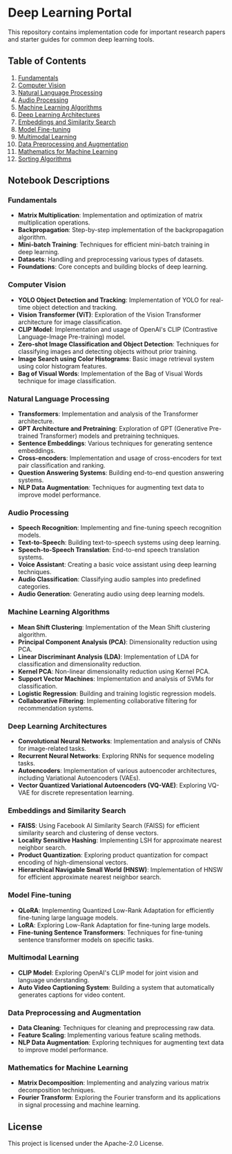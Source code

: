 # Deep Learning Portal

This repository contains implementation code for important research papers and starter guides for common deep learning tools.

## Table of Contents

1. [Fundamentals](#fundamentals)
2. [Computer Vision](#computer-vision)
3. [Natural Language Processing](#natural-language-processing)
4. [Audio Processing](#audio-processing)
5. [Machine Learning Algorithms](#machine-learning-algorithms)
6. [Deep Learning Architectures](#deep-learning-architectures)
7. [Embeddings and Similarity Search](#embeddings-and-similarity-search)
8. [Model Fine-tuning](#model-fine-tuning)
9. [Multimodal Learning](#multimodal-learning)
10. [Data Preprocessing and Augmentation](#data-preprocessing-and-augmentation)
11. [Mathematics for Machine Learning](#mathematics-for-machine-learning)
12. [Sorting Algorithms](#sorting-algorithms)

## Notebook Descriptions

### Fundamentals

- **Matrix Multiplication**: Implementation and optimization of matrix multiplication operations.
- **Backpropagation**: Step-by-step implementation of the backpropagation algorithm.
- **Mini-batch Training**: Techniques for efficient mini-batch training in deep learning.
- **Datasets**: Handling and preprocessing various types of datasets.
- **Foundations**: Core concepts and building blocks of deep learning.

### Computer Vision

- **YOLO Object Detection and Tracking**: Implementation of YOLO for real-time object detection and tracking.
- **Vision Transformer (ViT)**: Exploration of the Vision Transformer architecture for image classification.
- **CLIP Model**: Implementation and usage of OpenAI's CLIP (Contrastive Language-Image Pre-training) model.
- **Zero-shot Image Classification and Object Detection**: Techniques for classifying images and detecting objects without prior training.
- **Image Search using Color Histograms**: Basic image retrieval system using color histogram features.
- **Bag of Visual Words**: Implementation of the Bag of Visual Words technique for image classification.

### Natural Language Processing

- **Transformers**: Implementation and analysis of the Transformer architecture.
- **GPT Architecture and Pretraining**: Exploration of GPT (Generative Pre-trained Transformer) models and pretraining techniques.
- **Sentence Embeddings**: Various techniques for generating sentence embeddings.
- **Cross-encoders**: Implementation and usage of cross-encoders for text pair classification and ranking.
- **Question Answering Systems**: Building end-to-end question answering systems.
- **NLP Data Augmentation**: Techniques for augmenting text data to improve model performance.

### Audio Processing

- **Speech Recognition**: Implementing and fine-tuning speech recognition models.
- **Text-to-Speech**: Building text-to-speech systems using deep learning.
- **Speech-to-Speech Translation**: End-to-end speech translation systems.
- **Voice Assistant**: Creating a basic voice assistant using deep learning techniques.
- **Audio Classification**: Classifying audio samples into predefined categories.
- **Audio Generation**: Generating audio using deep learning models.

### Machine Learning Algorithms

- **Mean Shift Clustering**: Implementation of the Mean Shift clustering algorithm.
- **Principal Component Analysis (PCA)**: Dimensionality reduction using PCA.
- **Linear Discriminant Analysis (LDA)**: Implementation of LDA for classification and dimensionality reduction.
- **Kernel PCA**: Non-linear dimensionality reduction using Kernel PCA.
- **Support Vector Machines**: Implementation and analysis of SVMs for classification.
- **Logistic Regression**: Building and training logistic regression models.
- **Collaborative Filtering**: Implementing collaborative filtering for recommendation systems.

### Deep Learning Architectures

- **Convolutional Neural Networks**: Implementation and analysis of CNNs for image-related tasks.
- **Recurrent Neural Networks**: Exploring RNNs for sequence modeling tasks.
- **Autoencoders**: Implementation of various autoencoder architectures, including Variational Autoencoders (VAEs).
- **Vector Quantized Variational Autoencoders (VQ-VAE)**: Exploring VQ-VAE for discrete representation learning.

### Embeddings and Similarity Search

- **FAISS**: Using Facebook AI Similarity Search (FAISS) for efficient similarity search and clustering of dense vectors.
- **Locality Sensitive Hashing**: Implementing LSH for approximate nearest neighbor search.
- **Product Quantization**: Exploring product quantization for compact encoding of high-dimensional vectors.
- **Hierarchical Navigable Small World (HNSW)**: Implementation of HNSW for efficient approximate nearest neighbor search.

### Model Fine-tuning

- **QLoRA**: Implementing Quantized Low-Rank Adaptation for efficiently fine-tuning large language models.
- **LoRA**: Exploring Low-Rank Adaptation for fine-tuning large models.
- **Fine-tuning Sentence Transformers**: Techniques for fine-tuning sentence transformer models on specific tasks.

### Multimodal Learning

- **CLIP Model**: Exploring OpenAI's CLIP model for joint vision and language understanding.
- **Auto Video Captioning System**: Building a system that automatically generates captions for video content.

### Data Preprocessing and Augmentation

- **Data Cleaning**: Techniques for cleaning and preprocessing raw data.
- **Feature Scaling**: Implementing various feature scaling methods.
- **NLP Data Augmentation**: Exploring techniques for augmenting text data to improve model performance.

### Mathematics for Machine Learning

- **Matrix Decomposition**: Implementing and analyzing various matrix decomposition techniques.
- **Fourier Transform**: Exploring the Fourier transform and its applications in signal processing and machine learning.

## License

This project is licensed under the Apache-2.0 License.
